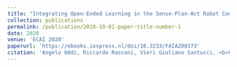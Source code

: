 ```yaml
---
title: "Integrating Open-Ended Learning in the Sense-Plan-Act Robot Control Paradigm"
collection: publications
permalink: /publication/2010-10-01-paper-title-number-1
date: 2020
venue: 'ECAI 2020'
paperurl: 'https://ebooks.iospress.nl/doi/10.3233/FAIA200373'
citation: 'Angelo Oddi, Riccardo Rasconi, Vieri Giuliano Santucci, <b>Gabriele Sartor</b>, Emilio Cartoni, Francesco Mannella, Gianluca Baldassarre (2020). &quot;An Intrinsically Motivated Planning Architecture forCuriosity-driven Robots.&quot; <i>Proceedings of the 24th European Conference on Artificial Intelligence</i> '
---
```

